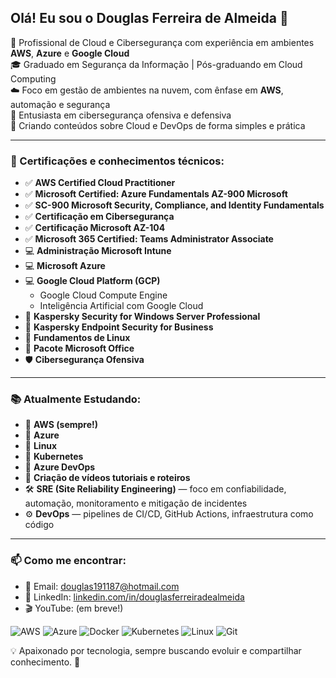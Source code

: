 ## Olá! Eu sou o Douglas Ferreira de Almeida 👋

🎯 Profissional de Cloud e Cibersegurança com experiência em ambientes **AWS**, **Azure** e **Google Cloud**  
🎓 Graduado em Segurança da Informação | Pós-graduando em Cloud Computing  
☁️ Foco em gestão de ambientes na nuvem, com ênfase em **AWS**, automação e segurança  
🔐 Entusiasta em cibersegurança ofensiva e defensiva  
🎥 Criando conteúdos sobre Cloud e DevOps de forma simples e prática  

---

### 🏅 Certificações e conhecimentos técnicos:
- ✅ **AWS Certified Cloud Practitioner**
- ✅ **Microsoft Certified: Azure Fundamentals AZ-900 Microsoft**
- ✅ **SC-900 Microsoft Security, Compliance, and Identity Fundamentals**
- ✅ **Certificação em Cibersegurança**
- ✅ **Certificação Microsoft AZ-104**
- ✅ **Microsoft 365 Certified: Teams Administrator Associate**
- 💻 **Administração Microsoft Intune**
- 💻 **Microsoft Azure**
- 💻 **Google Cloud Platform (GCP)**  
  - Google Cloud Compute Engine  
  - Inteligência Artificial com Google Cloud  
- 🔐 **Kaspersky Security for Windows Server Professional**  
- 🔐 **Kaspersky Endpoint Security for Business**
- 🐧 **Fundamentos de Linux**
- 📂 **Pacote Microsoft Office**
- 🛡️ **Cibersegurança Ofensiva**

---

### 📚 Atualmente Estudando:
- 🧠 **AWS (sempre!)**
- 🧠 **Azure**
- 🧠 **Linux**
- 🧠 **Kubernetes**
- 🧠 **Azure DevOps**
- 🧠 **Criação de vídeos tutoriais e roteiros**
- 🛠 **SRE (Site Reliability Engineering)** — foco em confiabilidade, automação, monitoramento e mitigação de incidentes
- ⚙️ **DevOps** — pipelines de CI/CD, GitHub Actions, infraestrutura como código

---

### 📫 Como me encontrar:
- 📧 Email: douglas191187@hotmail.com  
- 💼 LinkedIn: [linkedin.com/in/douglasferreiradealmeida](https://www.linkedin.com/in/douglasferreiradealmeida)  
- 🎬 YouTube: (em breve!)

![AWS](https://img.shields.io/badge/AWS-232F3E?style=for-the-badge&logo=amazonaws&logoColor=white)
![Azure](https://img.shields.io/badge/Azure-0078D4?style=for-the-badge&logo=microsoft-azure&logoColor=white)
![Docker](https://img.shields.io/badge/Docker-2496ED?style=for-the-badge&logo=docker&logoColor=white)
![Kubernetes](https://img.shields.io/badge/Kubernetes-326CE5?style=for-the-badge&logo=kubernetes&logoColor=white)
![Linux](https://img.shields.io/badge/Linux-FCC624?style=for-the-badge&logo=linux&logoColor=black)
![Git](https://img.shields.io/badge/Git-F05032?style=for-the-badge&logo=git&logoColor=white)



💡 Apaixonado por tecnologia, sempre buscando evoluir e compartilhar conhecimento. 🚀
